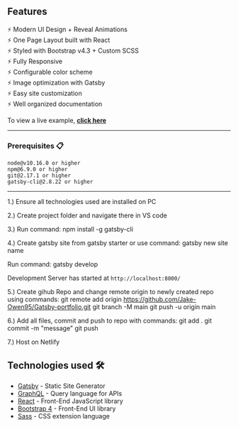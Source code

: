 ## Features

⚡️ Modern UI Design + Reveal Animations\
⚡️ One Page Layout built with React\
⚡️ Styled with Bootstrap v4.3 + Custom SCSS\
⚡️ Fully Responsive\
⚡️ Configurable color scheme\
⚡️ Image optimization with Gatsby\
⚡️ Easy site customization\
⚡️ Well organized documentation

To view a live example, **[click here](https://www.jakejohnowen.com/)**

---

### Prerequisites 📋

```
node@v10.16.0 or higher
npm@6.9.0 or higher
git@2.17.1 or higher
gatsby-cli@2.8.22 or higher
```

---

1.) Ensure all technologies used are installed on PC

2.) Create project folder and navigate there in VS code

3.) Run command: npm install -g gatsby-cli

4.) Create gatsby site from gatsby starter or use command: gatsby new site name

Run command: gatsby develop

Development Server has started at `http://localhost:8000/`

5.) Create gihub Repo and change remote origin to newly created repo using commands:
git remote add origin https://github.com/Jake-Owen95/Gatsby-portfolio.git
git branch -M main
git push -u origin main

6.) Add all files, commit and push to repo with commands:
git add .
git commit -m "message"
git push

7.) Host on Netlify

## Technologies used 🛠️

- [Gatsby](https://www.gatsbyjs.org/) - Static Site Generator
- [GraphQL](https://graphql.org/) - Query language for APIs
- [React](https://es.reactjs.org/) - Front-End JavaScript library
- [Bootstrap 4](https://getbootstrap.com/docs/4.3/getting-started/introduction/) - Front-End UI library
- [Sass](https://sass-lang.com/documentation) - CSS extension language
